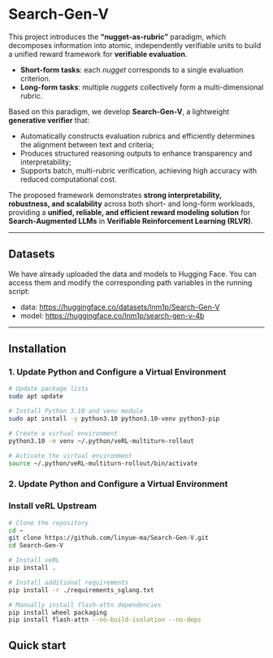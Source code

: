 # Search-Gen-V

This project introduces the **“nugget-as-rubric”** paradigm, which decomposes information into atomic, independently verifiable units to build a unified reward framework for **verifiable evaluation**.

- **Short-form tasks**: each *nugget* corresponds to a single evaluation criterion.  
- **Long-form tasks**: multiple *nuggets* collectively form a multi-dimensional rubric.

Based on this paradigm, we develop **Search-Gen-V**, a lightweight **generative verifier** that:

- Automatically constructs evaluation rubrics and efficiently determines the alignment between text and criteria;  
- Produces structured reasoning outputs to enhance transparency and interpretability;  
- Supports batch, multi-rubric verification, achieving high accuracy with reduced computational cost.

The proposed framework demonstrates **strong interpretability, robustness, and scalability** across both short- and long-form workloads, providing a **unified, reliable, and efficient reward modeling solution** for **Search-Augmented LLMs** in **Verifiable Reinforcement Learning (RLVR)**.

---

## Datasets

We have already uploaded the data and models to Hugging Face. You can access them and modify the corresponding path variables in the running script:
- data: https://huggingface.co/datasets/lnm1p/Search-Gen-V
- model: https://huggingface.co/lnm1p/search-gen-v-4b

---

## Installation

### 1. Update Python and Configure a Virtual Environment
```bash
# Update package lists
sudo apt update

# Install Python 3.10 and venv module
sudo apt install -y python3.10 python3.10-venv python3-pip

# Create a virtual environment
python3.10 -m venv ~/.python/veRL-multiturn-rollout

# Activate the virtual environment
source ~/.python/veRL-multiturn-rollout/bin/activate
```

### 2. Update Python and Configure a Virtual Environment

### Install veRL Upstream
```bash
# Clone the repository
cd ~
git clone https://github.com/linyue-ma/Search-Gen-V.git
cd Search-Gen-V

# Install veRL
pip install .

# Install additional requirements
pip install -r ./requirements_sglang.txt

# Manually install flash-attn dependencies
pip install wheel packaging
pip install flash-attn --no-build-isolation --no-deps
```

## Quick start


